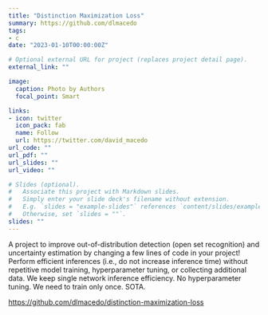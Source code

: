 ```yaml
---
title: "Distinction Maximization Loss"
summary: https://github.com/dlmacedo
tags:
- c
date: "2023-01-10T00:00:00Z"

# Optional external URL for project (replaces project detail page).
external_link: ""

image:
  caption: Photo by Authors
  focal_point: Smart

links:
- icon: twitter
  icon_pack: fab
  name: Follow
  url: https://twitter.com/david_macedo
url_code: ""
url_pdf: ""
url_slides: ""
url_video: ""

# Slides (optional).
#   Associate this project with Markdown slides.
#   Simply enter your slide deck's filename without extension.
#   E.g. `slides = "example-slides"` references `content/slides/example-slides.md`.
#   Otherwise, set `slides = ""`.
slides: ""
---
```


A project to improve out-of-distribution detection (open set recognition) and uncertainty estimation by changing a few lines of code in your project! Perform efficient inferences (i.e., do not increase inference time) without repetitive model training, hyperparameter tuning, or collecting additional data. We keep single network inference efficiency. No hyperparameter tuning. We need to train only once. SOTA.

https://github.com/dlmacedo/distinction-maximization-loss
